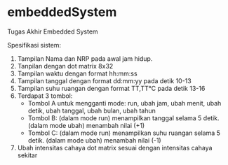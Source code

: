 # embeddedSystem
Tugas Akhir Embedded System

Spesifikasi sistem:
1. Tampilan Nama dan NRP pada awal jam hidup.
2. Tanpilan dengan dot matrix 8x32
3. Tampilan waktu dengan format hh:mm:ss
4. Tampilan tanggal dengan format dd:mm:yy pada detik 10-13
5. Tampilan suhu ruangan dengan format TT,TT°C pada detik 13-16
6. Terdapat 3 tombol:
   - Tombol A untuk mengganti mode: run, ubah jam, ubah menit, ubah detik, ubah tanggal, ubah bulan, ubah tahun
   - Tombol B: (dalam mode run) menampilkan tanggal selama 5 detik. (dalam mode ubah) menambah nilai (+1)
   - Tombol C: (dalam mode run) menampilkan suhu ruangan selama 5 detik. (dalam mode ubah) menambah nilai (-1)
7. Ubah intensitas cahaya dot matrix sesuai dengan intensitas cahaya sekitar
